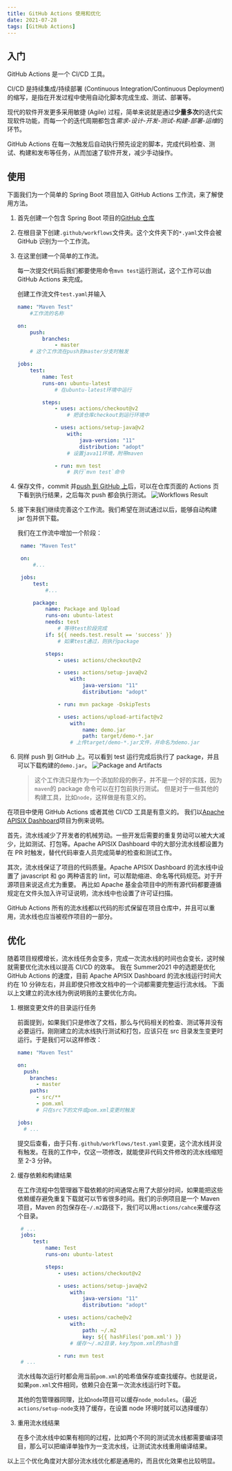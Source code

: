 ```yaml
---
title: GitHub Actions 使用和优化
date: 2021-07-28
tags: [GitHub Actions]
---
```


## 入门

GitHub Actions 是一个 CI/CD 工具。

CI/CD 是持续集成/持续部署 (Continuous Integration/Continuous Deployment) 的缩写，是指在开发过程中使用自动化脚本完成生成、测试、部署等。

现代的软件开发更多采用敏捷 (Agile) 过程，简单来说就是通过**少量多次**的迭代实现软件功能，而每一个的迭代周期都包含*需求-设计-开发-测试-构建-部署-运维*的环节。

GitHub Actions 在每一次触发后自动执行预先设定的脚本，完成代码检查、测试、构建和发布等任务，从而加速了软件开发，减少手动操作。

## 使用

下面我们为一个简单的 Spring Boot 项目加入 GitHub Actions 工作流，来了解使用方法。

1. 首先创建一个包含 Spring Boot 项目的[GitHub 仓库](https://github.com/qsliu2017/GitHub-Actions-Demo/commit/e1c70d67a97fe538271ea16a3853d2eb0215bc5a)
1. 在根目录下创建`.github/workflows`文件夹。这个文件夹下的`*.yaml`文件会被 GitHub 识别为一个工作流。
1. 在这里创建一个简单的工作流。

   每一次提交代码后我们都要使用命令`mvn test`运行测试，这个工作可以由 GitHub Actions 来完成。

   创建工作流文件`test.yaml`并输入

   ```yaml
   name: "Maven Test"
       #工作流的名称

   on:
       push:
           branches:
               - master
       # 这个工作流在push到master分支时触发

   jobs:
       test:
           name: Test
           runs-on: ubuntu-latest
               # 在ubuntu-latest环境中运行

           steps:
               - uses: actions/checkout@v2
                   # 把该仓库checkout到运行环境中

               - uses: actions/setup-java@v2
                   with:
                       java-version: "11"
                       distribution: "adopt"
                   # 设置java11环境，附带maven

               - run: mvn test
                   # 执行`mvn test`命令
   ```

1. 保存文件，commit 并[push 到 GitHub 上](https://github.com/qsliu2017/GitHub-Actions-Demo/commit/47c2b5ee62d41c6c9796ae58e65b39405f1d69b8)后，可以在仓库页面的 Actions 页下看到执行结果，之后每次 push 都会执行测试。
   ![Workflows Result](./workflows_result.png)
1. 接下来我们继续完善这个工作流。我们希望在测试通过以后，能够自动构建 jar 包并供下载。

   我们在工作流中增加一个阶段：

   ```yaml
    name: "Maven Test"

    on:
        #...

    jobs:
        test:
            #...

        package:
            name: Package and Upload
            runs-on: ubuntu-latest
            needs: test
                # 等待test阶段完成
            if: ${{ needs.test.result == 'success' }}
                # 如果test通过，则执行package

            steps:
                - uses: actions/checkout@v2

                - uses: actions/setup-java@v2
                    with:
                        java-version: "11"
                        distribution: "adopt"

                - run: mvn package -DskipTests

                - uses: actions/upload-artifact@v2
                    with:
                        name: demo.jar
                        path: target/demo-*.jar
                    # 上传target/demo-*.jar文件，并命名为demo.jar
   ```

1. 同样 push 到 GitHub 上。可以看到 test 运行完成后执行了 package，并且可以下载构建的`demo.jar`。
   ![Package and Artifacts](./package_and_artifacts.png)
   > 这个工作流只是作为一个添加阶段的例子，并不是一个好的实践，因为`maven`的 package 命令可以在打包前执行测试。
   > 但是对于一些其他的构建工具，比如`node`，这样做是有意义的。

在项目中使用 GitHub Actions 或者其他 CI/CD 工具是有意义的。
我们以[Apache APISIX Dashboard](https://github.com/apache/apisix-dashboard)项目为例来说明。

首先，流水线减少了开发者的机械劳动。一些开发后需要的重复劳动可以被大大减少，比如测试、打包等。Apache APISIX Dashboard 中的大部分流水线都设置为在 PR 时触发，替代代码审查人员完成简单的检查和测试工作。

其次，流水线保证了项目的代码质量。Apache APISIX Dashboard 的流水线中设置了 javascript 和 go 两种语言的 lint，可以帮助缩进、命名等代码规范。对于开源项目来说这点尤为重要。
再比如 Apache 基金会项目中的所有源代码都要遵循规定在文件头加入许可证说明，流水线中也设置了许可证扫描。

GitHub Actions 所有的流水线都以代码的形式保留在项目仓库中，并且可以重用，流水线也应当被视作项目的一部分。

## 优化

随着项目规模增长，流水线任务会变多，完成一次流水线的时间也会变长，这时候就需要优化流水线以提高 CI/CD 的效率。
我在 Summer2021 中的选题是优化 GitHub Actions 的速度，目前 Apache APISIX Dashboard 的流水线运行时间大约在 10 分钟左右，并且即使只修改文档中的一个词都需要完整运行流水线。
下面以上文建立的流水线为例说明我的主要优化方向。

1. 根据变更文件的目录运行任务

   前面提到，如果我们只是修改了文档，那么与代码相关的检查、测试等并没有必要运行。刚刚建立的流水线执行测试和打包，应该只在 src 目录发生变更时运行。于是我们可以这样修改：

   ```yaml
   name: "Maven Test"

   on:
     push:
       branches:
         - master
       paths:
         - src/**
         - pom.xml
         # 只在src下的文件或pom.xml变更时触发

   jobs:
     # ...
   ```

   提交后查看，由于只有`.github/workflows/test.yaml`变更，这个流水线并没有触发。在我的工作中，仅这一项修改，就能使非代码文件修改的流水线缩短至 2-3 分钟。

2. 缓存依赖和构建结果

   在工作流程中包管理器下载依赖的时间通常占用了大部分时间，如果能把这些依赖缓存避免重复下载就可以节省很多时间。我们的示例项目是一个 Maven 项目，Maven 的包保存在`~/.m2`路径下，我们可以用`actions/cahce`来缓存这个目录。

   ```yaml
    # ...
    jobs:
        test:
            name: Test
            runs-on: ubuntu-latest

            steps:
                - uses: actions/checkout@v2

                - uses: actions/setup-java@v2
                    with:
                        java-version: "11"
                        distribution: "adopt"

                - uses: actions/cache@v2
                    with:
                        path: ~/.m2
                        key: ${{ hashFiles('pom.xml') }}
                    # 缓存～/.m2目录，key为pom.xml的hash值

                - run: mvn test
    # ...
   ```

   流水线每次运行时都会用当前`pom.xml`的哈希值保存或查找缓存。也就是说，如果`pom.xml`文件相同，依赖只会在第一次流水线运行时下载。

   其他的包管理器同理，比如`node`项目可以缓存`node_modules`。（最近`actions/setup-node`支持了缓存，在设置 node 环境时就可以选择缓存）

3. 重用流水线结果
   
   在多个流水线中如果有相同的过程，比如两个不同的测试流水线都需要编译项目，那么可以把编译单独作为一支流水线，让测试流水线重用编译结果。

以上三个优化角度对大部分流水线优化都是通用的，而且优化效果也比较明显。
